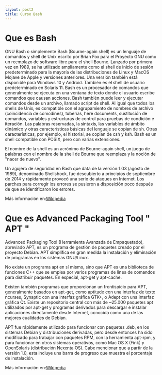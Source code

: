 ```yaml
---
layout: post2
title: Curso Bash
---
```


# Que es Bash

GNU Bash o simplemente Bash (Bourne-again shell) es un lenguaje de comandos y shell de Unix escrito por Brian Fox para el Proyecto GNU como un reemplazo de software libre para el shell Bourne. Lanzado por primera vez en 1989, se ha utilizado ampliamente como el shell de inicio de sesión predeterminado para la mayoría de las distribuciones de Linux y MacOS Mojave de Apple y versiones anteriores. Una versión también está disponible para Windows 10 y Android.  También es el shell de usuario predeterminado en Solaris 11.
Bash es un procesador de comandos que generalmente se ejecuta en una ventana de texto donde el usuario escribe comandos que causan acciones. Bash también puede leer y ejecutar comandos desde un archivo, llamado script de shell. Al igual que todos los shells de Unix, es compatible con el agrupamiento de nombres de archivo (coincidencia de comodines), tuberías, here documents, sustitución de comandos, variables y estructuras de control para pruebas de condición e iteración. Las palabras reservadas, la sintaxis, las variables de ámbito dinámico y otras características básicas del lenguaje se copian de sh. Otras características, por ejemplo, el historial, se copian de csh y ksh. Bash es un shell compatible con POSIX, pero con varias extensiones.

El nombre de la shell es un acrónimo de Bourne-again shell, un juego de palabras con el nombre de la shell de Bourne que reemplaza​ y la noción de "nacer de nuevo".

Un agujero de seguridad en Bash que data de la versión 1.03 (agosto de 1989), denominado Shellshock, fue descubierto a principios de septiembre de 2014 y rápidamente provocó una serie de ataques en Internet.  Los parches para corregir los errores se pusieron a disposición poco después de que se identificaron los errores.

Más información en: ​<a href="https://es.wikipedia.org/wiki/Bash" target="_blank">Wikipedia</a>

# Que es Advanced Packaging Tool " APT "

Advanced Packaging Tool (Herramienta Avanzada de Empaquetado), abreviado APT, es un programa de gestión de paquetes creado por el proyecto Debian. APT simplifica en gran medida la instalación y eliminación de programas en los sistemas GNU/Linux.

No existe un programa apt en sí mismo, sino que APT es una biblioteca de funciones C++ que se emplea por varios programas de línea de comandos para distribuir paquetes. En especial, apt-get y apt-cache.

Existen también programas que proporcionan un frontispicio para APT, generalmente basados en apt-get, como aptitude con una interfaz de texto ncurses, Synaptic con una interfaz gráfica GTK+, o Adept con una interfaz gráfica Qt. Existe un repositorio central con más de ~25.000 paquetes apt utilizados por apt-get y programas derivados para descargar e instalar aplicaciones directamente desde Internet, conocida como una de las mejores cualidades de Debian.

APT fue rápidamente utilizado para funcionar con paquetes .deb, en los sistemas Debian y distribuciones derivadas, pero desde entonces ha sido modificado para trabajar con paquetes RPM, con la herramienta apt-rpm, y para funcionar en otros sistemas operativos, como Mac OS X (Fink) y OpenSolaris (distribución Nexenta OS). Cabe mencionar que a partir de la versión 1.0, esta incluye una barra de progreso que muestra el porcentaje de instalación.

Más información en: ​<a href="https://es.wikipedia.org/wiki/Advanced_Packaging_Tool" target="_blank">Wikipedia</a>
